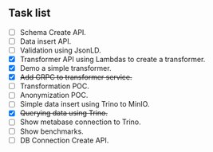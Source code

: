 ## Task list

- [ ] Schema Create API.
- [ ] Data insert API.
- [ ] Validation using JsonLD.
- [x] Transformer API using Lambdas to create a transformer.
- [x] Demo a simple transformer.
- [x] ~~Add GRPC to transformer service.~~
- [ ] Transformation POC.
- [ ] Anonymization POC.
- [ ] Simple data insert using Trino to MinIO.
- [x] ~~Querying data using Trino.~~
- [ ] Show metabase connection to Trino.
- [ ] Show benchmarks.
- [ ] DB Connection Create API.
